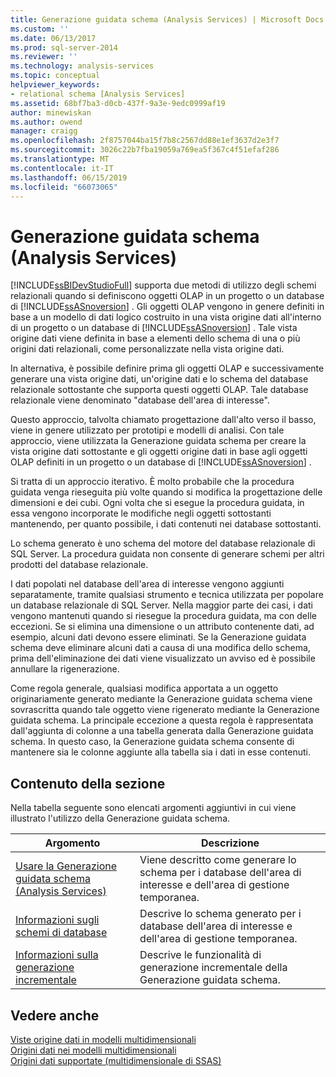 ```yaml
---
title: Generazione guidata schema (Analysis Services) | Microsoft Docs
ms.custom: ''
ms.date: 06/13/2017
ms.prod: sql-server-2014
ms.reviewer: ''
ms.technology: analysis-services
ms.topic: conceptual
helpviewer_keywords:
- relational schema [Analysis Services]
ms.assetid: 68bf7ba3-d0cb-437f-9a3e-9edc0999af19
author: minewiskan
ms.author: owend
manager: craigg
ms.openlocfilehash: 2f8757044ba15f7b8c2567dd88e1ef3637d2e3f7
ms.sourcegitcommit: 3026c22b7fba19059a769ea5f367c4f51efaf286
ms.translationtype: MT
ms.contentlocale: it-IT
ms.lasthandoff: 06/15/2019
ms.locfileid: "66073065"
---
```

# <a name="schema-generation-wizard-analysis-services"></a>Generazione guidata schema (Analysis Services)
  [!INCLUDE[ssBIDevStudioFull](../../includes/ssbidevstudiofull-md.md)] supporta due metodi di utilizzo degli schemi relazionali quando si definiscono oggetti OLAP in un progetto o un database di [!INCLUDE[ssASnoversion](../../includes/ssasnoversion-md.md)] . Gli oggetti OLAP vengono in genere definiti in base a un modello di dati logico costruito in una vista origine dati all'interno di un progetto o un database di [!INCLUDE[ssASnoversion](../../includes/ssasnoversion-md.md)] . Tale vista origine dati viene definita in base a elementi dello schema di una o più origini dati relazionali, come personalizzate nella vista origine dati.  
  
 In alternativa, è possibile definire prima gli oggetti OLAP e successivamente generare una vista origine dati, un'origine dati e lo schema del database relazionale sottostante che supporta questi oggetti OLAP. Tale database relazionale viene denominato "database dell'area di interesse".  
  
 Questo approccio, talvolta chiamato progettazione dall'alto verso il basso, viene in genere utilizzato per prototipi e modelli di analisi. Con tale approccio, viene utilizzata la Generazione guidata schema per creare la vista origine dati sottostante e gli oggetti origine dati in base agli oggetti OLAP definiti in un progetto o un database di [!INCLUDE[ssASnoversion](../../includes/ssasnoversion-md.md)] .  
  
 Si tratta di un approccio iterativo. È molto probabile che la procedura guidata venga rieseguita più volte quando si modifica la progettazione delle dimensioni e dei cubi. Ogni volta che si esegue la procedura guidata, in essa vengono incorporate le modifiche negli oggetti sottostanti mantenendo, per quanto possibile, i dati contenuti nei database sottostanti.  
  
 Lo schema generato è uno schema del motore del database relazionale di SQL Server. La procedura guidata non consente di generare schemi per altri prodotti del database relazionale.  
  
 I dati popolati nel database dell'area di interesse vengono aggiunti separatamente, tramite qualsiasi strumento e tecnica utilizzata per popolare un database relazionale di SQL Server. Nella maggior parte dei casi, i dati vengono mantenuti quando si riesegue la procedura guidata, ma con delle eccezioni. Se si elimina una dimensione o un attributo contenente dati, ad esempio, alcuni dati devono essere eliminati. Se la Generazione guidata schema deve eliminare alcuni dati a causa di una modifica dello schema, prima dell'eliminazione dei dati viene visualizzato un avviso ed è possibile annullare la rigenerazione.  
  
 Come regola generale, qualsiasi modifica apportata a un oggetto originariamente generato mediante la Generazione guidata schema viene sovrascritta quando tale oggetto viene rigenerato mediante la Generazione guidata schema. La principale eccezione a questa regola è rappresentata dall'aggiunta di colonne a una tabella generata dalla Generazione guidata schema. In questo caso, la Generazione guidata schema consente di mantenere sia le colonne aggiunte alla tabella sia i dati in esse contenuti.  
  
## <a name="in-this-section"></a>Contenuto della sezione  
 Nella tabella seguente sono elencati argomenti aggiuntivi in cui viene illustrato l'utilizzo della Generazione guidata schema.  
  
|Argomento|Descrizione|  
|-----------|-----------------|  
|[Usare la Generazione guidata schema &#40;Analysis Services&#41;](schema-generation-wizard-analysis-services.md)|Viene descritto come generare lo schema per i database dell'area di interesse e dell'area di gestione temporanea.|  
|[Informazioni sugli schemi di database](understanding-the-database-schemas.md)|Descrive lo schema generato per i database dell'area di interesse e dell'area di gestione temporanea.|  
|[Informazioni sulla generazione incrementale](understanding-incremental-generation.md)|Descrive le funzionalità di generazione incrementale della Generazione guidata schema.|  
  
## <a name="see-also"></a>Vedere anche  
 [Viste origine dati in modelli multidimensionali](data-source-views-in-multidimensional-models.md)   
 [Origini dati nei modelli multidimensionali](data-sources-in-multidimensional-models.md)   
 [Origini dati supportate &#40;multidimensionale di SSAS&#41;](supported-data-sources-ssas-multidimensional.md)  
  
  
